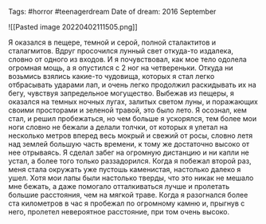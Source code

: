 Tags: #horror #teenagerdream 
Date of dream: 2016 September

![[Pasted image 20220402111505.png]]

Я оказался в пещере, темной и серой, полной сталактитов и сталагмитов. Вдруг просочился лунный свет откуда-то издалека, словно от одного из входов. И я почувствовал, как мое тело одолела огромная мощь, а я опустился с 2 ног на четвереньки. Откуда ни возьмись взялись какие-то чудовища, которых я стал легко отбрасывать ударами лап, и очень легко продолжил раскидывать их на бегу, чувствуя запредельное могущество. Выбежав из пещеры, я оказался на темных ночных лугах, залитых светом луны, и поражающих своими просторами и зеленой травой, это было лето. Я осознал, кем стал, и решил пробежаться, но чем больше я ускорялся, тем более мои ноги словно не бежали а делали толчки, от которых я улетал на несколько метров вперед весь мокрый и свежий от росы, словно летя над землей большую часть времени, к тому же достаточно высоко от нее отрываясь. Я сделал забег на огромную дистанцию и ни капли не устал, а более того только раззадорился. Когда я побежал второй раз, меня стала окружать уже пустошь каменистая, настолько далеко я ушел. Хотя мои лапы были настолько тверды, что это никак не мешало мне бежать, а даже помогало отталкиваться лучше и пролетать большие расстояния, чем на мягкой траве. Когда я разогнался более ста километров в час я пробежал по огромному камню и, прыгнув с него, пролетел невероятное расстояние, при том очень высоко.